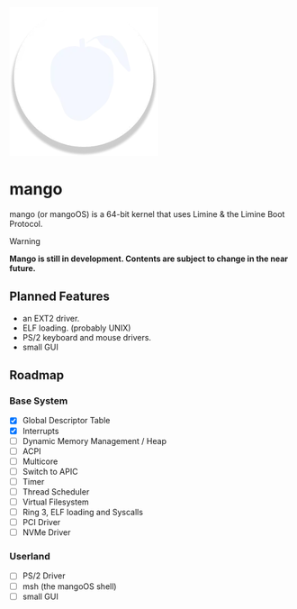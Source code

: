 ![logo](https://raw.githubusercontent.com/cosmicdaman/mango/refs/heads/master/.art/logo.webp)
# mango
mango (or mangoOS) is a 64-bit kernel that uses Limine & the Limine Boot Protocol.
> [!WARNING]
> **Mango is still in development. Contents are subject to change in the near future.**
## Planned Features
- an EXT2 driver.
- ELF loading. (probably UNIX)
- PS/2 keyboard and mouse drivers.
- small GUI
## Roadmap

### Base System
- [X] Global Descriptor Table
- [X] Interrupts
- [ ] Dynamic Memory Management / Heap
- [ ] ACPI
- [ ] Multicore
- [ ] Switch to APIC
- [ ] Timer
- [ ] Thread Scheduler
- [ ] Virtual Filesystem 
- [ ] Ring 3, ELF loading and Syscalls
- [ ] PCI Driver
- [ ] NVMe Driver

### Userland
- [ ] PS/2 Driver
- [ ] msh (the mangoOS shell)
- [ ] small GUI
